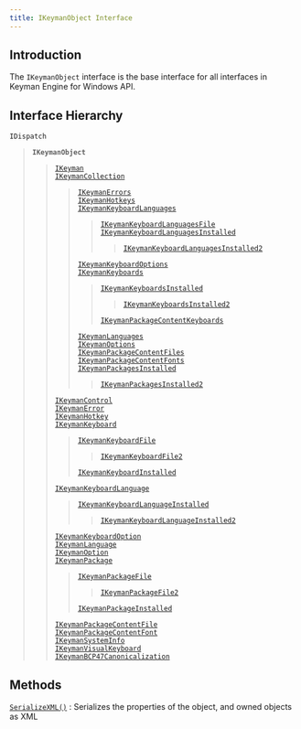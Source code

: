 ```yaml
---
title: IKeymanObject Interface
---
```


## Introduction

The `IKeymanObject` interface is the base interface for all interfaces
in Keyman Engine for Windows API.

## Interface Hierarchy

`IDispatch`  

> **`IKeymanObject`**  
>
> > [`IKeyman`](../IKeyman)  
> > [`IKeymanCollection`](../IKeymanCollection)  
> >
> > > [`IKeymanErrors`](../IKeymanErrors)  
> > > [`IKeymanHotkeys`](../IKeymanHotkeys)  
> > > [`IKeymanKeyboardLanguages`](../IKeymanKeyboardLanguages)  
> > >
> > > > [`IKeymanKeyboardLanguagesFile`](../IKeymanKeyboardLanguagesFile)  
> > > > [`IKeymanKeyboardLanguagesInstalled`](../IKeymanKeyboardLanguagesInstalled)  
> > > >
> > > > > [`IKeymanKeyboardLanguagesInstalled2`](../IKeymanKeyboardLanguagesInstalled2)  
> > >
> > > [`IKeymanKeyboardOptions`](../IKeymanKeyboardOptions)  
> > > [`IKeymanKeyboards`](../IKeymanKeyboards)  
> > >
> > > > [`IKeymanKeyboardsInstalled`](../IKeymanKeyboardsInstalled)  
> > > >
> > > > > [`IKeymanKeyboardsInstalled2`](../IKeymanKeyboardsInstalled2)  
> > > >
> > > > [`IKeymanPackageContentKeyboards`](../IKeymanPackageContentKeyboards)  
> > >
> > > [`IKeymanLanguages`](../IKeymanLanguages)  
> > > [`IKeymanOptions`](../IKeymanOptions)  
> > > [`IKeymanPackageContentFiles`](../IKeymanPackageContentFiles)  
> > > [`IKeymanPackageContentFonts`](../IKeymanPackageContentFonts)  
> > > [`IKeymanPackagesInstalled`](../IKeymanPackagesInstalled)  
> > >
> > > > [`IKeymanPackagesInstalled2`](../IKeymanPackagesInstalled2)  
> >
> > [`IKeymanControl`](../IKeymanControl)  
> > [`IKeymanError`](../IKeymanError)  
> > [`IKeymanHotkey`](../IKeymanHotkey)  
> > [`IKeymanKeyboard`](../IKeymanKeyboard)  
> >
> > > [`IKeymanKeyboardFile`](../IKeymanKeyboardFile)  
> > >
> > > > [`IKeymanKeyboardFile2`](../IKeymanKeyboardFile2)  
> > >
> > > [`IKeymanKeyboardInstalled`](../IKeymanKeyboardInstalled)  
> >
> > [`IKeymanKeyboardLanguage`](../IKeymanKeyboardLanguage)  
> >
> > > [`IKeymanKeyboardLanguageInstalled`](../IKeymanKeyboardLanguageInstalled)  
> > >
> > > > [`IKeymanKeyboardLanguageInstalled2`](../IKeymanKeyboardLanguageInstalled2)  
> >
> > [`IKeymanKeyboardOption`](../IKeymanKeyboardOption)  
> > [`IKeymanLanguage`](../IKeymanLanguage)  
> > [`IKeymanOption`](../IKeymanOption)  
> > [`IKeymanPackage`](../IKeymanPackage)  
> >
> > > [`IKeymanPackageFile`](../IKeymanPackageFile)  
> > >
> > > > [`IKeymanPackageFile2`](../IKeymanPackageFile2)  
> > >
> > > [`IKeymanPackageInstalled`](../IKeymanPackageInstalled)  
> >
> > [`IKeymanPackageContentFile`](../IKeymanPackageContentFile)  
> > [`IKeymanPackageContentFont`](../IKeymanPackageContentFont)  
> > [`IKeymanSystemInfo`](../IKeymanSystemInfo)  
> > [`IKeymanVisualKeyboard`](../IKeymanVisualKeyboard)  
> > [`IKeymanBCP47Canonicalization`](../IKeymanBCP47Canonicalization)  

## Methods

[`SerializeXML()`](SerializeXML)
:   Serializes the properties of the object, and owned objects as XML
